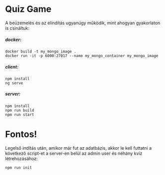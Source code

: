 # Quiz Game
A beüzemelés és az elindítás ugyanúgy működik, mint ahogyan gyakorlaton is csináltuk:

##### docker:
	docker build -t my_mongo_image .
	docker run -it -p 6000:27017 --name my_mongo_container my_mongo_image

##### client:
	npm install
	ng serve

##### server:
	npm install
	npm run build
	npm run start

# Fontos!

Legelső indítás után, amikor már fut az adatbázis, akkor le kell futtatni a következő script-et a server-en belül az admin user és néhány kvíz létrehozásához:

	npm run init